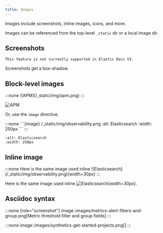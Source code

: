 ```yaml
---
title: Images
---
```


Images include screenshots, inline images, icons, and more.

Images can be referenced from the top-level `_static` dir or a local image dir.

## Screenshots

```{caution}
This feature is not currently supported in Elastic Docs V3.
```

Screenshots get a box-shadow.

## Block-level images

:::none
\!\[APM](/_static/img/apm.png)
:::

![APM](/_static/img/apm.png)

Or, use the `image` directive.

:::none
\`\`\`\{image} /_static/img/observability.png
:alt: Elasticsearch
:width: 250px
\`\`\`
:::

```{image} /_static/img/observability.png
:alt: Elasticsearch
:width: 250px
```

## Inline image

:::none
Here is the same image used inline \!\[Elasticsearch](/_static/img/observability.png)\{width=30px}
:::

Here is the same image used inline ![Elasticsearch](/_static/img/observability.png){width=30px}.

## Asciidoc syntax

:::none
[role="screenshot"]
image::images/metrics-alert-filters-and-group.png[Metric threshold filter and group fields]
:::

:::none
image::images/synthetics-get-started-projects.png[]
:::